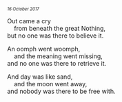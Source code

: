 <p style="margin:0; margin-top: -1.25rem">
  <em>
    <small><small>16 October 2017</small></small>
  </em>
</p>

Out came a cry\
&nbsp;&nbsp;&nbsp;&nbsp;from beneath the great Nothing,\
but no one was there to believe it.

An oomph went woomph,\
&nbsp;&nbsp;&nbsp;&nbsp;and the meaning went missing,\
and no one was there to retrieve it.

And day was like sand,\
&nbsp;&nbsp;&nbsp;&nbsp;and the moon went away,\
and nobody was there to be free with.
